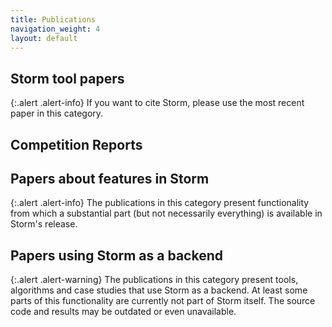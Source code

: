 ```yaml
---
title: Publications
navigation_weight: 4
layout: default
---
```


## Storm tool papers

{:.alert .alert-info}
If you want to cite Storm, please use the most recent paper in this category.

<div id="papers_storm" class="publication_table"></div>

## Competition Reports

<div id="papers_storm_competition" class="publication_table"></div>

## Papers about features in Storm

{:.alert .alert-info}
The publications in this category present functionality from which a substantial part (but not necessarily everything) is available in Storm's release.

<div id="papers_storm_techniques" class="publication_table"></div>

## Papers using Storm as a backend

{:.alert .alert-warning}
The publications in this category present tools, algorithms and case studies that use Storm as a backend. At least some parts of this functionality are currently not part of Storm itself. The source code and results may be outdated or even unavailable.

<div id="papers_use_storm" class="publication_table"></div>
